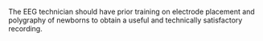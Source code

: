 The EEG technician should have prior training on electrode placement and polygraphy of newborns to obtain a useful and technically satisfactory recording.
